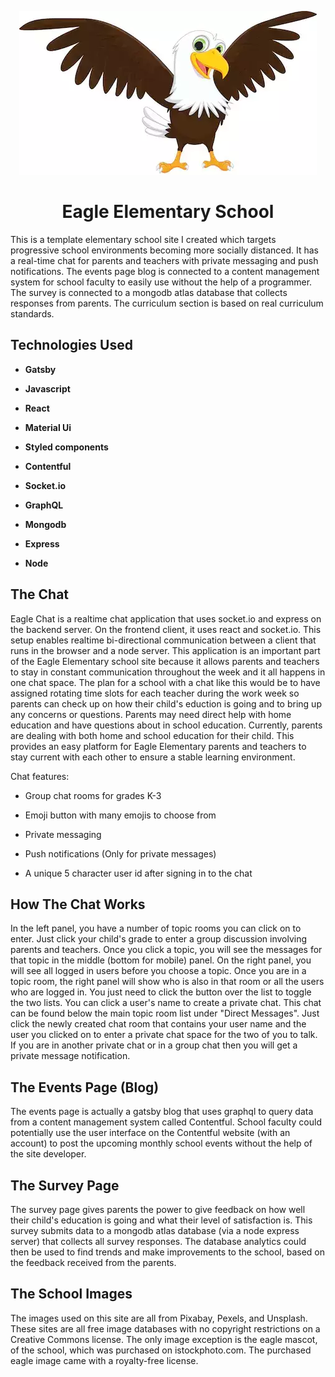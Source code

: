 <p align="center"><img alt="Eagle mascot" src="https://raw.githubusercontent.com/mattrbanks/school-site-chat-survey-portfolio-project/master/src/images/cuteEagleCartoonSchool2.webp" /></p>

<h1 align="center">
  Eagle Elementary School
</h1>

This is a template elementary school site I created which targets progressive school environments becoming more socially distanced. It has a real-time chat for parents and teachers with private messaging and push notifications. The events page blog is connected to a content management system for school faculty to easily use without the help of a programmer. The survey is connected to a mongodb atlas database that collects responses from parents. The curriculum section is based on real curriculum standards.

## Technologies Used

- **Gatsby**

- **Javascript**

- **React**

- **Material Ui**

- **Styled components**

- **Contentful**

- **Socket.io**

- **GraphQL**

- **Mongodb**

- **Express**

- **Node**

## The Chat

Eagle Chat is a realtime chat application that uses socket.io and express on the backend server. On the frontend client, it uses react and socket.io. This setup enables realtime bi-directional communication between a client that runs in the browser and a node server. This application is an important part of the Eagle Elementary school site because it allows parents and teachers to stay in constant communication throughout the week and it all happens in one chat space. The plan for a school with a chat like this would be to have assigned rotating time slots for each teacher during the work week so parents can check up on how their child's eduction is going and to bring up any concerns or questions. Parents may need direct help with home education and have questions about in school education. Currently, parents are dealing with both home and school education for their child. This provides an easy platform for Eagle Elementary parents and teachers to stay current with each other to ensure a stable learning environment.

Chat features:

- Group chat rooms for grades K-3

- Emoji button with many emojis to choose from

- Private messaging

- Push notifications (Only for private messages)

- A unique 5 character user id after signing in to the chat

## How The Chat Works

In the left panel, you have a number of topic rooms you can click on to enter. Just click your child's grade to enter a group discussion involving parents and teachers. Once you click a topic, you will see the messages for that topic in the middle (bottom for mobile) panel. On the right panel, you will see all logged in users before you choose a topic. Once you are in a topic room, the right panel will show who is also in that room or all the users who are logged in. You just need to click the button over the list to toggle the two lists. You can click a user's name to create a private chat. This chat can be found below the main topic room list under "Direct Messages". Just click the newly created chat room that contains your user name and the user you clicked on to enter a private chat space for the two of you to talk. If you are in another private chat or in a group chat then you will get a private message notification.

## The Events Page (Blog)

The events page is actually a gatsby blog that uses graphql to query data from a content management system called Contentful. School faculty could potentially use the user interface on the Contentful website (with an account) to post the upcoming monthly school events without the help of the site developer.

## The Survey Page

The survey page gives parents the power to give feedback on how well their child's education is going and what their level of satisfaction is. This survey submits data to a mongodb atlas database (via a node express server) that collects all survey responses. The database analytics could then be used to find trends and make improvements to the school, based on the feedback received from the parents.

## The School Images

The images used on this site are all from Pixabay, Pexels, and Unsplash. These sites are all free image databases with no copyright restrictions on a Creative Commons license. The only image exception is the eagle mascot, of the school, which was purchased on istockphoto.com. The purchased eagle image came with a royalty-free license.
